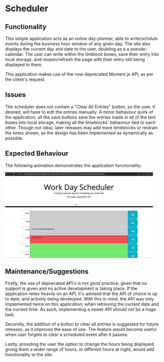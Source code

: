 # Scheduler

## Functionality

This simple application acts as an online day-planner, able to write/schdule events during the business hour window of any given day. The site also displays the current day and date to the user, doubling as a a pseudo-calendar. The user can write within the timblock boxes, save their entry into local storage, and reopen/refresh the page with their entry still being displayed to them.

This application makes use of the now deprecated Moment.js API, as per the client's request. 


## Issues

The scheduler does not contain a "Clear All Entries" button, so the user, if desired, will have to edit the entries manually. A minor behaviour quirk of the application; all the save buttons save the entries made in all of the text boxes into local storage, making all the timeblocks' behaviour tied to each other. Though not ideal, later releases may add more timeblocks or restrain the times shown, as the design has been implemented as dynamically as possible. 

## Expected Behaviour

The following animation demonstrates the application functionality:

![A user clicks on slots on the color-coded calendar and edits the events.](./Assets/05-third-party-apis-homework-demo.gif)

## Maintenance/Suggestions

Firstly, the use of deprecated API's is not good practice, given that no support is given and no active development is taking place. If the application relies heavily on an API, it's advised that the API of choice is up to date, and actively being developed. With this in mind, the API was only implemented twice on this application; when retrieving the current date and the current time. As such, implementing a newer API should not be a huge task. 

Secondly, the addition of a button to clear all entries is suggested for future releases, as it improves the ease of use. The feature would become useful when user forgets to clear a scheduled event after it passes. 

Lastly, providing the user the option to change the hours being displayed; giving them a wider range of hours, or different hours at night, would add functionality to the site. 

